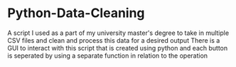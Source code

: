 # Python-Data-Cleaning
A script I used as a part of my university master's degree to take in multiple CSV files and clean and process this data for a desired output
There is a GUI to interact with this script that is created using python and each button is seperated by using a separate function in relation to the operation

